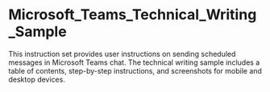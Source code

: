 # Microsoft_Teams_Technical_Writing_Sample
This instruction set provides user instructions on sending scheduled messages in Microsoft Teams chat. The technical writing sample includes a table of contents, step-by-step instructions, and screenshots for mobile and desktop devices. 
